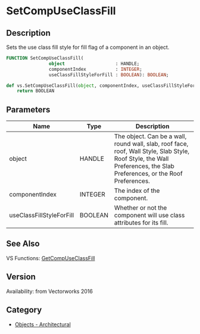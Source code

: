# SetCompUseClassFill

## Description
Sets the use class fill style for fill flag of a component in an object.

```pascal
FUNCTION SetCompUseClassFill(
				object                   : HANDLE;
				componentIndex           : INTEGER;
				useClassFillStyleForFill : BOOLEAN): BOOLEAN;
```

```python
def vs.SetCompUseClassFill(object, componentIndex, useClassFillStyleForFill):
    return BOOLEAN
```

## Parameters
|Name|Type|Description|
|---|---|---|
|object|HANDLE|The object. Can be a wall, round wall, slab, roof face, roof, Wall Style, Slab Style, Roof Style, the Wall Preferences, the Slab Preferences, or the Roof Preferences.|
|componentIndex|INTEGER|The index of the component.|
|useClassFillStyleForFill|BOOLEAN|Whether or not the component will use class attributes for its fill.|

## See Also
VS Functions:
[GetCompUseClassFill](GetCompUseClassFill.md)

## Version
Availability: from Vectorworks 2016

## Category
* [Objects - Architectural](../Categories/Objects%20-%20Architectural.md)
